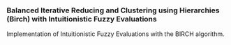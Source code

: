 ### Balanced Iterative Reducing and Clustering using Hierarchies (Birch) with Intuitionistic Fuzzy Evaluations

Implementation of Intuitionistic Fuzzy Evaluations with the BIRCH algorithm.
